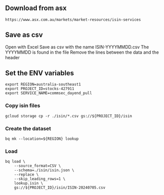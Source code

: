 ## Download from asx
```
https://www.asx.com.au/markets/market-resources/isin-services
```

## Save as csv
Open with Excel
Save as csv with the name ISIN-YYYYMMDD.csv
The YYYYMMDD is found in the file 
Remove the lines between the data and the header


## Set the ENV variables
```
export REGION=australia-southeast1
export PROJECT_ID=stocks-427911
export SERVICE_NAME=commsec_dayend_pull
```

### Copy isin files
```
gcloud storage cp -r ./isin/*.csv gs://${PROJECT_ID}/isin
```

### Create the dataset
```
bq mk --location=${REGION} lookup
```

### Load 
```
bq load \
    --source_format=CSV \
    --schema=./isin/isin.json \
    --replace \
    --skip_leading_rows=1 \
    lookup.isin \
    gs://${PROJECT_ID}/isin/ISIN-20240705.csv
```